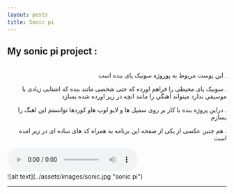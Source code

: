 ```yaml
---
layout: posts
title: Sonic pi
---
```



## My sonic pi project :
<br>
<div dir="rtl">
. این پوست مربوط به پوروژه سونیک پای بنده است 

. سونیک پای محیطی را فراهم اورده که حتی شخصی مانند بنده که اشنایی زیادی با موسیقی ندارد میتواند اهنگی را مانند انچه در زیر اورده شده بسازد

. دراین پروژه بنده با کار بر روی سمپل ها و لایو لوپ هاو کوردها توانستم این اهنگ را بسازم 

. هم چنین عکسی از یکی از صفحه این برنامه به همراه کد های ساده ای در زیر امده است 
<br>
</div>
<audio controls>
    <source src= "../assets/sonic.wav" type="audio/wav">
</audio>
<br>
![alt text](../assets/images/sonic.jpg "sonic pi")


---

